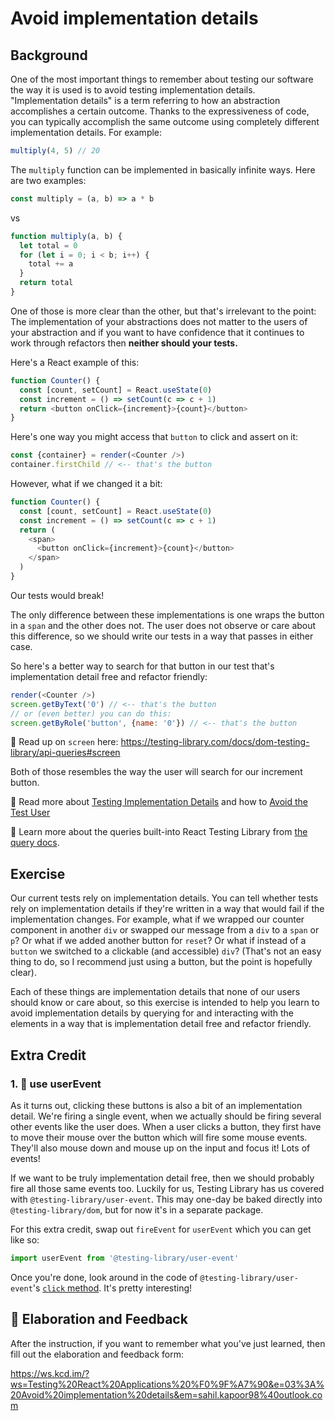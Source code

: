 # Avoid implementation details

## Background

One of the most important things to remember about testing our software the way
it is used is to avoid testing implementation details. "Implementation details"
is a term referring to how an abstraction accomplishes a certain outcome. Thanks
to the expressiveness of code, you can typically accomplish the same outcome
using completely different implementation details. For example:

```javascript
multiply(4, 5) // 20
```

The `multiply` function can be implemented in basically infinite ways. Here are
two examples:

```javascript
const multiply = (a, b) => a * b
```

vs

```javascript
function multiply(a, b) {
  let total = 0
  for (let i = 0; i < b; i++) {
    total += a
  }
  return total
}
```

One of those is more clear than the other, but that's irrelevant to the point:
The implementation of your abstractions does not matter to the users of your
abstraction and if you want to have confidence that it continues to work through
refactors then **neither should your tests.**

Here's a React example of this:

```javascript
function Counter() {
  const [count, setCount] = React.useState(0)
  const increment = () => setCount(c => c + 1)
  return <button onClick={increment}>{count}</button>
}
```

Here's one way you might access that `button` to click and assert on it:

```javascript
const {container} = render(<Counter />)
container.firstChild // <-- that's the button
```

However, what if we changed it a bit:

```javascript
function Counter() {
  const [count, setCount] = React.useState(0)
  const increment = () => setCount(c => c + 1)
  return (
    <span>
      <button onClick={increment}>{count}</button>
    </span>
  )
}
```

Our tests would break!

The only difference between these implementations is one wraps the button in a
`span` and the other does not. The user does not observe or care about this
difference, so we should write our tests in a way that passes in either case.

So here's a better way to search for that button in our test that's
implementation detail free and refactor friendly:

```javascript
render(<Counter />)
screen.getByText('0') // <-- that's the button
// or (even better) you can do this:
screen.getByRole('button', {name: '0'}) // <-- that's the button
```

📜 Read up on `screen` here:
https://testing-library.com/docs/dom-testing-library/api-queries#screen

Both of those resembles the way the user will search for our increment button.

📜 Read more about
[Testing Implementation Details](https://kentcdodds.com/blog/testing-implementation-details)
and how to
[Avoid the Test User](https://kentcdodds.com/blog/avoid-the-test-user)

📜 Learn more about the queries built-into React Testing Library from
[the query docs](https://testing-library.com/docs/dom-testing-library/api-queries).

## Exercise

Our current tests rely on implementation details. You can tell whether tests
rely on implementation details if they're written in a way that would fail if
the implementation changes. For example, what if we wrapped our counter
component in another `div` or swapped our message from a `div` to a `span` or
`p`? Or what if we added another button for `reset`? Or what if instead of a
`button` we switched to a clickable (and accessible) `div`? (That's not an easy
thing to do, so I recommend just using a button, but the point is hopefully
clear).

Each of these things are implementation details that none of our users should
know or care about, so this exercise is intended to help you learn to avoid
implementation details by querying for and interacting with the elements in a
way that is implementation detail free and refactor friendly.

## Extra Credit

### 1. 💯 use userEvent

As it turns out, clicking these buttons is also a bit of an implementation
detail. We're firing a single event, when we actually should be firing several
other events like the user does. When a user clicks a button, they first have to
move their mouse over the button which will fire some mouse events. They'll also
mouse down and mouse up on the input and focus it! Lots of events!

If we want to be truly implementation detail free, then we should probably fire
all those same events too. Luckily for us, Testing Library has us covered with
`@testing-library/user-event`. This may one-day be baked directly into
`@testing-library/dom`, but for now it's in a separate package.

For this extra credit, swap out `fireEvent` for `userEvent` which you can get
like so:

```javascript
import userEvent from '@testing-library/user-event'
```

Once you're done, look around in the code of `@testing-library/user-event`'s
[`click` method](https://github.com/testing-library/user-event/blob/1af67066f57377c5ab758a1215711dddabad2d83/src/index.js#L109-L131).
It's pretty interesting!

## 🦉 Elaboration and Feedback

After the instruction, if you want to remember what you've just learned, then
fill out the elaboration and feedback form:

https://ws.kcd.im/?ws=Testing%20React%20Applications%20%F0%9F%A7%90&e=03%3A%20Avoid%20implementation%20details&em=sahil.kapoor98%40outlook.com
